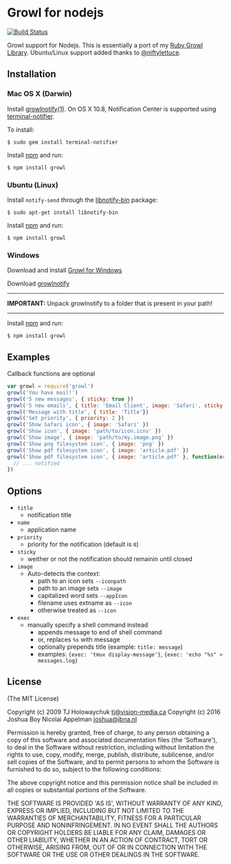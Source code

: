 # Growl for nodejs
[![Build Status](https://travis-ci.org/tj/node-growl.svg?branch=master)](https://travis-ci.org/tj/node-growl)

Growl support for Nodejs. This is essentially a port of my [Ruby Growl Library](http://github.com/visionmedia/growl). Ubuntu/Linux support added thanks to [@niftylettuce](http://github.com/niftylettuce).

## Installation

### Mac OS X (Darwin)

  Install [growlnotify(1)](http://growl.info/extras.php#growlnotify). 
  On OS X 10.8, Notification Center is supported using [terminal-notifier](https://github.com/alloy/terminal-notifier). 
  
  To install:

    $ sudo gem install terminal-notifier

  Install [npm][] and run:

    $ npm install growl

### Ubuntu (Linux)

  Install `notify-send` through the [libnotify-bin](http://packages.ubuntu.com/libnotify-bin) package:

    $ sudo apt-get install libnotify-bin

  Install [npm][] and run:

    $ npm install growl

### Windows

  Download and install [Growl for Windows](http://www.growlforwindows.com/gfw/default.aspx)

  Download [growlnotify](http://www.growlforwindows.com/gfw/help/growlnotify.aspx) 
  
  ---
  
  **IMPORTANT:** Unpack growlnotify to a folder that is present in your path!
  
  ---
  
  Install [npm][] and run:

    $ npm install growl

[npm]: http://npmjs.org

## Examples

Callback functions are optional

```javascript
var growl = require('growl')
growl('You have mail!')
growl('5 new messages', { sticky: true })
growl('5 new emails', { title: 'Email Client', image: 'Safari', sticky: true })
growl('Message with title', { title: 'Title'})
growl('Set priority', { priority: 2 })
growl('Show Safari icon', { image: 'Safari' })
growl('Show icon', { image: 'path/to/icon.icns' })
growl('Show image', { image: 'path/to/my.image.png' })
growl('Show png filesystem icon', { image: 'png' })
growl('Show pdf filesystem icon', { image: 'article.pdf' })
growl('Show pdf filesystem icon', { image: 'article.pdf' }, function(err){
  // ... notified
})
```

## Options

  - `title`
    - notification title
  - `name`
    - application name
  - `priority`
    - priority for the notification (default is `0`)
  - `sticky`
    - weither or not the notification should remainin until closed
  - `image`
    - Auto-detects the context:
      - path to an icon sets `--iconpath`
      - path to an image sets `--image`
      - capitalized word sets `--appIcon`
      - filename uses extname as `--icon`
      - otherwise treated as `--icon`
  - `exec`
    - manually specify a shell command instead
      - appends message to end of shell command
      - or, replaces `%s` with message
      - optionally prepends title (example: `title: message`)
      - examples: `{exec: 'tmux display-message'}`, `{exec: 'echo "%s" > messages.log}`

## License

(The MIT License)

Copyright (c) 2009 TJ Holowaychuk <tj@vision-media.ca>
Copyright (c) 2016 Joshua Boy Nicolai Appelman <joshua@jbna.nl>

Permission is hereby granted, free of charge, to any person obtaining
a copy of this software and associated documentation files (the
'Software'), to deal in the Software without restriction, including
without limitation the rights to use, copy, modify, merge, publish,
distribute, sublicense, and/or sell copies of the Software, and to
permit persons to whom the Software is furnished to do so, subject to
the following conditions:

The above copyright notice and this permission notice shall be
included in all copies or substantial portions of the Software.

THE SOFTWARE IS PROVIDED 'AS IS', WITHOUT WARRANTY OF ANY KIND,
EXPRESS OR IMPLIED, INCLUDING BUT NOT LIMITED TO THE WARRANTIES OF
MERCHANTABILITY, FITNESS FOR A PARTICULAR PURPOSE AND NONINFRINGEMENT.
IN NO EVENT SHALL THE AUTHORS OR COPYRIGHT HOLDERS BE LIABLE FOR ANY
CLAIM, DAMAGES OR OTHER LIABILITY, WHETHER IN AN ACTION OF CONTRACT,
TORT OR OTHERWISE, ARISING FROM, OUT OF OR IN CONNECTION WITH THE
SOFTWARE OR THE USE OR OTHER DEALINGS IN THE SOFTWARE.
